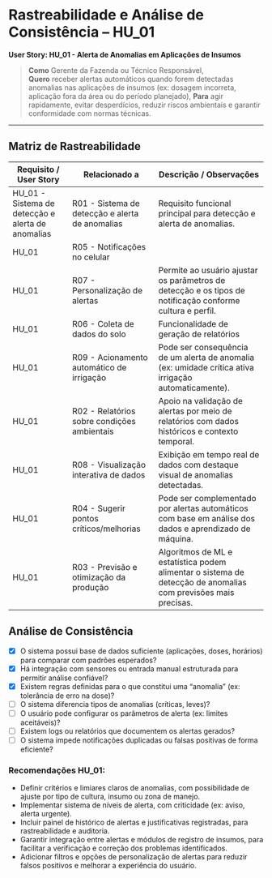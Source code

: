 # Rastreabilidade e Análise de Consistência – HU_01

**User Story: HU_01 - Alerta de Anomalias em Aplicações de Insumos**

> **Como** Gerente da Fazenda ou Técnico Responsável,  
> **Quero** receber alertas automáticos quando forem detectadas anomalias nas aplicações de insumos (ex: dosagem incorreta, aplicação fora da área ou do período planejado), 
> **Para** agir rapidamente, evitar desperdícios, reduzir riscos ambientais e garantir conformidade com normas técnicas.

---

## Matriz de Rastreabilidade

| Requisito / User Story | Relacionado a                | Descrição / Observações                                                                                   |
|------------------------|-----------------------------|------------------------------------------------------------------------------------------------------------|
| HU_01 - Sistema de detecção e alerta de anomalias | R01 - Sistema de detecção e alerta de anomalias| Requisito funcional principal para detecção e alerta de anomalias.|
| HU_01                  | R05 - Notificações no celular |                         | Envio de alertas diretamente ao agricultor, aumentando a eficiência da resposta a falhas ou anomalias.|
| HU_01                  | R07 - Personalização de alertas |Permite ao usuário ajustar os parâmetros de detecção e os tipos de notificação conforme cultura e perfil. |
| HU_01                  | 	R06 - Coleta de dados do solo |Funcionalidade de geração de relatórios| Fonte primária de dados para detectar anomalias como baixa umidade ou pH fora do ideal.|
| HU_01                  | 	R09 - Acionamento automático de irrigação | Pode ser consequência de um alerta de anomalia (ex: umidade crítica ativa irrigação automaticamente).|
| HU_01                  | 	R02 - Relatórios sobre condições ambientais | Apoio na validação de alertas por meio de relatórios com dados históricos e contexto temporal.|
| HU_01                  | 	R08 - Visualização interativa de dados | Exibição em tempo real de dados com destaque visual de anomalias detectadas.|
| HU_01                  | 	R04 - Sugerir pontos críticos/melhorias | Pode ser complementado por alertas automáticos com base em análise dos dados e aprendizado de máquina.|
| HU_01                  | 	R03 - Previsão e otimização da produção | Algoritmos de ML e estatística podem alimentar o sistema de detecção de anomalias com previsões mais precisas.|

## Análise de Consistência

- [x] O sistema possui base de dados suficiente (aplicações, doses, horários) para comparar com padrões esperados?
- [x] Há integração com sensores ou entrada manual estruturada para permitir análise confiável? 
- [x] Existem regras definidas para o que constitui uma “anomalia” (ex: tolerância de erro na dose)? 
- [ ] O sistema diferencia tipos de anomalias (críticas, leves)?
- [ ] O usuário pode configurar os parâmetros de alerta (ex: limites aceitáveis)? 
- [ ] Existem logs ou relatórios que documentem os alertas gerados?  
- [ ] O sistema impede notificações duplicadas ou falsas positivas de forma eficiente?

### Recomendações HU_01:

- Definir critérios e limiares claros de anomalias, com possibilidade de ajuste por tipo de cultura, insumo ou zona de manejo.
- Implementar sistema de níveis de alerta, com criticidade (ex: aviso, alerta urgente).
- Incluir painel de histórico de alertas e justificativas registradas, para rastreabilidade e auditoria.
- Garantir integração entre alertas e módulos de registro de insumos, para facilitar a verificação e correção dos problemas identificados.
- Adicionar filtros e opções de personalização de alertas para reduzir falsos positivos e melhorar a experiência do usuário.